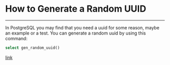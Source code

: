 # How to Generate a Random UUID

---

In PostgreSQL you may find that you need a uuid for some reason, maybe an example or a test. You can generate a random uuid by using this command:

```sql
select gen_random_uuid()
```

[link](https://www.postgresql.org/docs/current/functions-uuid.html)
